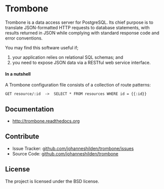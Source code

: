 Trombone
========

Trombone is a data access server for PostgreSQL. Its chief purpose is to translate JSON-formatted HTTP requests to database statements, with results returned in JSON while complying with standard response code and error conventions. 

You may find this software useful if;

1. your application relies on relational SQL schemas; and
2. you need to expose JSON data via a RESTful web service interface.

#### In a nutshell

A Trombone configuration file consists of a collection of route patterns:

```
GET resource/:id  ->  SELECT * FROM resources WHERE id = {{:id}}
```

Documentation
-------------

- http://trombone.readthedocs.org

Contribute
----------

- Issue Tracker: [github.com/johanneshilden/trombone/issues](github.com/johanneshilden/trombone/issues)
- Source Code: [github.com/johanneshilden/trombone](github.com/johanneshilden/trombone)


License
-------

The project is licensed under the BSD license.
